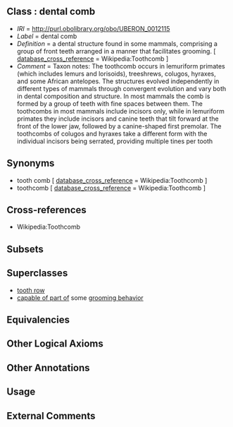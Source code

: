 
## Class : dental comb

 * *IRI* = http://purl.obolibrary.org/obo/UBERON_0012115
 * *Label* = dental comb
 * *Definition* = a dental structure found in some mammals, comprising a group of front teeth arranged in a manner that facilitates grooming. [ [database_cross_reference](../../ef/oboInOwl#hasDbXref.md) = Wikipedia:Toothcomb ]
 * *Comment* = Taxon notes:  The toothcomb occurs in lemuriform primates (which includes lemurs and lorisoids), treeshrews, colugos, hyraxes, and some African antelopes. The structures evolved independently in different types of mammals through convergent evolution and vary both in dental composition and structure. In most mammals the comb is formed by a group of teeth with fine spaces between them. The toothcombs in most mammals include incisors only, while in lemuriform primates they include incisors and canine teeth that tilt forward at the front of the lower jaw, followed by a canine-shaped first premolar. The toothcombs of colugos and hyraxes take a different form with the individual incisors being serrated, providing multiple tines per tooth

## Synonyms

 * tooth comb [ [database_cross_reference](../../ef/oboInOwl#hasDbXref.md) = Wikipedia:Toothcomb ]
 * toothcomb [ [database_cross_reference](../../ef/oboInOwl#hasDbXref.md) = Wikipedia:Toothcomb ]

## Cross-references

 * Wikipedia:Toothcomb

## Subsets


## Superclasses

 * [tooth row](../../UBERON/78/UBERON_0009678.md)
 * [capable of part of](../../RO/16/RO_0002216.md) some [grooming behavior](../../GO/25/GO_0007625.md)

## Equivalencies


## Other Logical Axioms


## Other Annotations


## Usage


## External Comments

